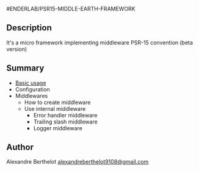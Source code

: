 #ENDERLAB/PSR15-MIDDLE-EARTH-FRAMEWORK

## Description
It's a micro framework implementing middleware PSR-15 convention (beta version)

## Summary
* [Basic usage](https://github.com/ender9108/psr15-middle-earth-framework/tree/master/docs/basic_usage.md)
* Configuration
* Middlewares
    * How to create middleware
    * Use internal middleware
        * Error handler middleware
        * Trailing slash middleware
        * Logger middleware

## Author
Alexandre Berthelot <alexandreberthelot9108@gmail.com>